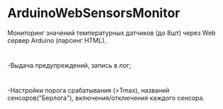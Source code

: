 # ArduinoWebSensorsMonitor

Мониторинг значений температурных датчиков (до 8шт) через Web сервер Arduino (парсинг HTML).
#
-Выдача предупреждений, запись в лог;
#
-Настройки порога срабатывания (>Tmax), названий сенсоров("Берлога"), включения/отключения каждого сенсора.
